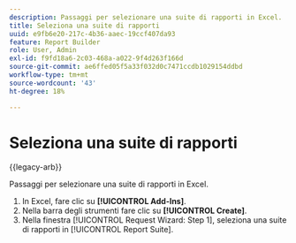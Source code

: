 ```yaml
---
description: Passaggi per selezionare una suite di rapporti in Excel.
title: Seleziona una suite di rapporti
uuid: e9fb6e20-217c-4b36-aaec-19ccf407da93
feature: Report Builder
role: User, Admin
exl-id: f9fd18a6-2c03-468a-a022-9f4d263f166d
source-git-commit: ae6ffed05f5a33f032d0c7471ccdb1029154ddbd
workflow-type: tm+mt
source-wordcount: '43'
ht-degree: 18%

---
```


# Seleziona una suite di rapporti

{{legacy-arb}}

Passaggi per selezionare una suite di rapporti in Excel.

1. In Excel, fare clic su **[!UICONTROL Add-Ins]**.
1. Nella barra degli strumenti fare clic su **[!UICONTROL Create]**.
1. Nella finestra [!UICONTROL Request Wizard: Step 1], seleziona una suite di rapporti in [!UICONTROL Report Suite].
